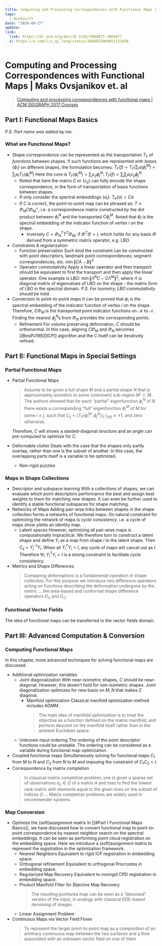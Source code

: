```yaml
---
title: Computing and Processing Correspondences with Functional Maps | Maks Ovsjanikov et. al
tags:
  - Hinton/CV
date: "2024-09-27"
update: 
link:
  link: https://dl.acm.org/doi/10.1145/3084873.3084877
  x: https://x.com/liu_qi_long/status/1846825804011131030
---
```


# Computing and Processing Correspondences with Functional Maps | Maks Ovsjanikov et. al

> [Computing and processing correspondences with functional maps | ACM SIGGRAPH 2017 Courses](https://dl.acm.org/doi/10.1145/3084873.3084877)


## Part I: Functional Maps Basics

_P.S. Part name was added by me._

### What are Functional Maps?

- Shape correspondence can be represented as the transportation $T_F$ of _functions_ between shapes. If such functions are represented with _bases_ $\{\phi_i\}$ on different shapes, the formulation becomes: $T_F(f) = T_F(\sum_i a_i \phi_i^M) = \sum_i a_i T_F(\phi_i^M)$
    Here the core is $T_F(\phi_i^M) = \sum_j c_{ji} \phi_j^N$: $T_F(f) = \sum_j\sum_i a_i c_{ji} \phi_j^N$
    - Noted that here the matrix $C$ or $\{c_{ji}\}$ can fully encode the shape correspondence, in the form of transportation of basis functions between shapes.
    - If only consider the spectral embeddings $\{a_i\}$: $T_F(a) = Ca$
    - If $C$ is correct, the point-to-point map can be phrased as: $T \approx \Phi_N C \Phi_M^+$, i.e. a correspondence matrix constructed by the dot product between $\phi_i^N$ and the transported $C \phi_j^M$. Noted that $\phi_i$ is the spectral embedding of the indicator function of vertex $i$ on the shape.
        - Inversely $C = \Phi_N^T T^T \Phi_M$, if $\Phi^T\Phi = I$, which holds for any basis $\Phi$ derived from a symmetric matrix operator, e.g. LBO.
- Constraints & regularization
    - Function preservation
        Such kind the constraint can be constructed with point descriptors, landmark point correspondences, segment correspondences, etc. $\min \|CA - B\|^2$
    - Operator commutativity
        Apply a linear operator and then transport should be equivalent to first the transport and then apply the linear operator. One example is LBO: $\min \|\Lambda^N C - C\Lambda^M\|^2$, where $\Lambda$ is diagonal matrix of eigenvalues of LBO on the shape - the matrix form of LBO in the spectral domain.
        _P.S. For isometry, LBO commutativity should be hold._
- Conversion to point-to-point maps
    It can be proved that $\phi_i$ is the spectral embedding of the indicator function of vertex $i$ on the shape. Therefore, $C \Phi_M$ is the transported point indicator functions on $\mathcal M$ to $\mathcal N$. Finding the nearest $\phi_j^N$s from $\Phi_N$ provides the corresponding points.
    - Refinement
        For volume preserving deformation, $C$ should be orthonormal. In this case, aligning $C \Phi_M$ and $\Phi_N$ becomes [[BeslPJ1992|ICP]] algorithm and the $C$ itself can be iteratively refined.

## Part II: Functional Maps in Special Settings

### Partial Functional Maps

- Partial Functional Maps
    > Assume to be given a full shape $M$ and a partial shape $N$ that is approximately isometric to some (unknown) sub-region $M' \subset M$. The authors showed that for each “partial” eigenfunction $\phi^N_j$ of $N$ there exists a corresponding “full” eigenfunction $\phi^M_i$ of $M$ for some $i \geq j$, such that $C_{ij}= \langle T_F(\phi^M_i, \phi^N_j) \rangle_{L^2(N)} \approx \pm 1$, and zero otherwise.
    
    Therefore, $C$ will shows a slanted-diagonal structure and an angle can pre-computed to optimize for $C$.
- Deformable clutter
    Deals with the case that the shapes only partly overlap, rather than one is the subset of another. In this case, the overlapping parts itself is a variable to be optimized. 
    - Non-rigid puzzles

### Maps in Shape Collections

- Descriptor and subspace learning
    With a collections of shapes, we can evaluate which point descriptors performance the best and assign best weights to them for matching new shapes. It can even be further used to identify a stable functional subspaces for shape matching.
- Networks of Maps
    Adding pair-wise links between shapes in the shape collection forms a networks of functional maps. On natural constraint for optimizing the network of maps is _cycle consistency_, i.e. a cycle of maps show yields an identity map.
    - Latent spaces
        However, optimizing all pair-wise maps is computationally impractical. We therefore turn to construct a latent shape and define $Y_i$ as a map from shape $i$ to the latent shape. Then $C_{ij} = Y_j^{-1} Y_i$.
        When all $Y_i^T Y_i = I$, any cycle of maps will cancel out as $I$. Therefore $\forall i, Y_i^T Y_i = I$ is a strong constraint to facilitate cycle consistency.
- Metrics and Shape Differences
    > Comparing deformations is a fundamental operation in shape collection. For this purpose we introduce two difference operators acting on functions describing the deformation undergone by the metric ... the area-based and conformal shape difference operators $D_A$ and $D_C$.

### Functional Vector Fields

The idea of functional maps can be transferred to the vector fields domain.

## Part III: Advanced Computation & Conversion

### Computing Functional Maps

In this chapter, more advanced techniques for solving functional maps are discussed.

- Additional optimization variables
    - Joint diagonalization
        With near-isometric shapes, $C$ should be near-diagonal. However, this doesn't hold for non-isometric shapes. Joint diagonalization optimizes for new basis on $M, N$ that makes $C$ diagonal.
        - Manifold optimization
            Classical manifold optimization method includes ADMM.
            > The main idea of manifold optimization is to treat the objective as a function defined on the matrix manifold, and perform descent on the manifold itself rather than in the ambient Euclidean space.
    - Unknown input ordering
        The ordering of the point descriptor functions could be unstable. The ordering can be considered as a variable during functional map optimization.
- Coupled functional maps
    Simultaneously solving for functional maps $C_1$ from $M$ to $N$ and $C_2$ from $N$ to $M$ and imposing the constraint of $C_1 C_2 = I$.
- Correspondence by matrix completion
    > In classical matrix completion problem, one is given a sparse set of observations $a_{ij} \in \Omega$ of a matrix $A$ and tries to find the lowest rank matrix with elements equal to the given ones on the subset of indices $\Omega$ ... Matrix completion problems are widely used in recommender systems.

### Map Conversion

- Optimize the (soft)assignment matrix
    In [[#Part I Functional Maps Basics]], we have discussed how to convert functional map to point-to-point correspondence by nearest neighbor search on the spectral embeddings. It can be seen as performing point cloud registration on the embedding space. Here we introduce a (soft)assignment matrix to represent the _registration_ in the optimization framework.
    - Nearest Neighbors
        Equivalent to rigid ICP registration in embedding space.
    - Orthogonal refinement
        Equivalent to orthogonal Procrustes in embedding space.
    - Regularized Map Recovery
        Equivalent to nonrigid CPD registration in embedding space.
    - Product Manifold Filter for Bijective Map Recovery
        > The resulting pointwise map can be seen as a “denoised” version of the input, in analogy with classical KDE-based denoising of images.
    - Linear Assignment Problem
- Continuous Maps via Vector Field Flows
    > To represent the target point-to-point map as a composition of an arbitrary continuous map between the two surfaces and a flow associated with an unknown vector field on one of them
